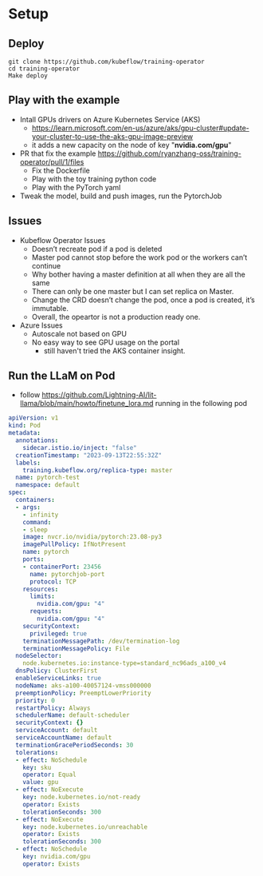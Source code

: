 # Setup
##  Deploy
```shell
git clone https://github.com/kubeflow/training-operator
cd training-operator
Make deploy
```
## Play with the example
* Intall GPUs drivers on Azure Kubernetes Service (AKS) 
  * https://learn.microsoft.com/en-us/azure/aks/gpu-cluster#update-your-cluster-to-use-the-aks-gpu-image-preview
  * it adds a new capacity on the node of key "**nvidia.com/gpu**"
* PR that fix the example https://github.com/ryanzhang-oss/training-operator/pull/1/files
    * Fix the Dockerfile 
    * Play with the toy training python code
    * Play with the PyTorch yaml
* Tweak the model, build and push images, run the PytorchJob
    
## Issues
* Kubeflow Operator Issues
    * Doesn’t recreate pod if a pod is deleted
    * Master pod cannot stop before the work pod or the workers can’t continue
    * Why bother having a master definition at all when they are all the same
    * There can only be one master but I can set replica on Master.
    * Change the CRD doesn’t change the pod, once a pod is created, it’s immutable.
    * Overall, the opeartor is not a production ready one.
* Azure Issues
  * Autoscale not based on GPU
  * No easy way to see GPU usage on the portal
    * still haven't tried the AKS container insight.
 
  
## Run the LLaM on Pod
* follow https://github.com/Lightning-AI/lit-llama/blob/main/howto/finetune_lora.md running in the following pod

```yaml
apiVersion: v1
kind: Pod
metadata:
  annotations:
    sidecar.istio.io/inject: "false"
  creationTimestamp: "2023-09-13T22:55:32Z"
  labels:
    training.kubeflow.org/replica-type: master
  name: pytorch-test
  namespace: default
spec:
  containers:
  - args:
    - infinity
    command:
    - sleep
    image: nvcr.io/nvidia/pytorch:23.08-py3
    imagePullPolicy: IfNotPresent
    name: pytorch
    ports:
    - containerPort: 23456
      name: pytorchjob-port
      protocol: TCP
    resources:
      limits:
        nvidia.com/gpu: "4"
      requests:
        nvidia.com/gpu: "4"
    securityContext:
      privileged: true
    terminationMessagePath: /dev/termination-log
    terminationMessagePolicy: File
  nodeSelector:
    node.kubernetes.io:instance-type=standard_nc96ads_a100_v4
  dnsPolicy: ClusterFirst
  enableServiceLinks: true
  nodeName: aks-a100-40057124-vmss000000
  preemptionPolicy: PreemptLowerPriority
  priority: 0
  restartPolicy: Always
  schedulerName: default-scheduler
  securityContext: {}
  serviceAccount: default
  serviceAccountName: default
  terminationGracePeriodSeconds: 30
  tolerations:
  - effect: NoSchedule
    key: sku
    operator: Equal
    value: gpu
  - effect: NoExecute
    key: node.kubernetes.io/not-ready
    operator: Exists
    tolerationSeconds: 300
  - effect: NoExecute
    key: node.kubernetes.io/unreachable
    operator: Exists
    tolerationSeconds: 300
  - effect: NoSchedule
    key: nvidia.com/gpu
    operator: Exists
```
